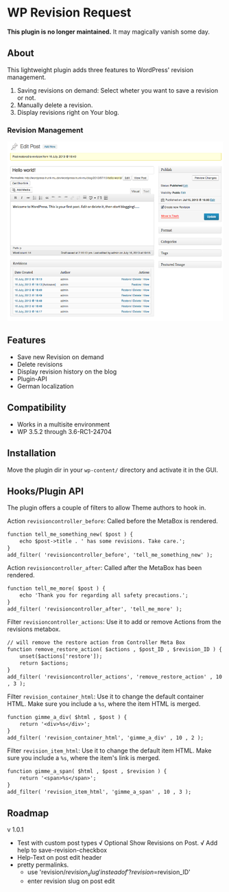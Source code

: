 WP Revision Request
===================

**This plugin is no longer maintained.** It may magically vanish some day.

About
-----
This lightweight plugin adds three features to WordPress' revision management.

1. Saving revisions on demand: Select wheter you want to save a revision or not.
2. Manually delete a revision.
3. Display revisions right on Your blog. 

### Revision Management
![Posts Revision Management: Save a revision only on demand. Delete, restore and view Revisions from the Post Editor screen.](screenshot-1.png)


Features
--------
- Save new Revision on demand
- Delete revisions
- Display revision history on the blog
- Plugin-API
- German localization


Compatibility
-------------
- Works in a multisite environment
- WP 3.5.2 through 3.6-RC1-24704


Installation
------------
Move the plugin dir in your `wp-content/` directory and activate it in the GUI.


Hooks/Plugin API
----------
The plugin offers a couple of filters to allow Theme authors to hook in.

Action `revisioncontroller_before`:
Called before the MetaBox is rendered.

	function tell_me_something_new( $post ) {
		echo $post->title . ' has some revisions. Take care.';
	}
	add_filter( 'revisioncontroller_before', 'tell_me_something_new' );

Action `revisioncontroller_after`:
Called after the MetaBox has been rendered.

	function tell_me_more( $post ) {
		echo 'Thank you for regarding all safety precautions.';
	}
	add_filter( 'revisioncontroller_after', 'tell_me_more' );



Filter `revisioncontroller_actions`:
Use it to add or remove Actions from the revisions metabox.

	// will remove the restore action from Controller Meta Box
	function remove_restore_action( $actions , $post_ID , $revision_ID ) {
		unset($actions['restore']);
		return $actions;
	}
	add_filter( 'revisioncontroller_actions', 'remove_restore_action' , 10 , 3 );


Filter `revision_container_html`:
Use it to change the default container HTML. Make sure you include a `%s`, where the item HTML is merged.

	function gimme_a_div( $html , $post ) {
		return '<div>%s</div>';
	}
	add_filter( 'revision_container_html', 'gimme_a_div' , 10 , 2 );

Filter `revision_item_html`:
Use it to change the default item HTML. Make sure you include a `%s`, where the item's link is merged.

	function gimme_a_span( $html , $post , $revision ) {
		return '<span>%s</span>';
	}
	add_filter( 'revision_item_html', 'gimme_a_span' , 10 , 3 );


Roadmap
-------
v 1.0.1
- Test with custom post types
√ Optional Show Revisions on Post.
√ Add help to save-revision-checkbox
- Help-Text on post edit header
- pretty permalinks.
	- use 'revision/$revision_slug' instead of '?revision=$revision_ID'
	- enter revision slug on post edit
